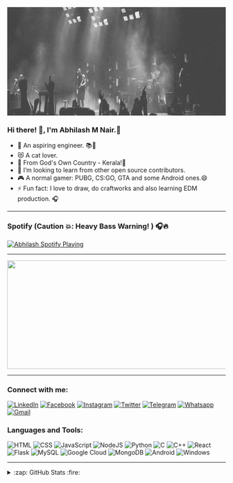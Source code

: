 <img align='center' src='https://github.com/abhilashmnair/abhilashmnair/blob/main/logo.gif' width='800' height='250' />

### Hi there! 👋, I'm Abhilash M Nair.💖

- 👨 An aspiring engineer. 📚🔩
- 😻 A cat lover.
- 🔭 From God's Own Country - Kerala!🌴
- 👯 I’m looking to learn from other open source contributors.
- 🎮 A normal gamer: PUBG, CS:GO, GTA and some Android ones.😄
- ⚡ Fun fact: I love to draw, do craftworks and also learning EDM production. 🎧

---

### Spotify (Caution 💥: Heavy Bass Warning! ) 🎧🔥

[<img src="https://spotify-now-playing-4aje9hpbn.vercel.app/api/spotify-playing" alt="Abhilash Spotify Playing" width="350" />](https://open.spotify.com/user/31nlsdxvptta5sp2l7gfngqbwmla)

---

<img align='center' src='https://steemitimages.com/DQmR1awnRgU41euwfayMt7vCNYqv7JJwy35rAn9HmNb34mk/cat_gif_1.gif' width='600' height='250' />

---

### Connect with me:

[![LinkedIn](https://img.shields.io/badge/LinkedIn-0077B5?style=for-the-badge&logo=linkedin&logoColor=white)](https://www.linkedin.com/in/abhilashmnair/)
[![Facebook](https://img.shields.io/badge/Facebook-1877F2?style=for-the-badge&logo=facebook&logoColor=white)](https://www.facebook.com/abhi.broz/)
[![Instagram](https://img.shields.io/badge/Instagram-E4405F?style=for-the-badge&logo=instagram&logoColor=white)](https://www.instagram.com/abhilashmnair)
[![Twitter](https://img.shields.io/badge/Twitter-1DA1F2?style=for-the-badge&logo=twitter&logoColor=white)](https://twitter.com/abhilashmnair20)
[![Telegram](https://img.shields.io/badge/Telegram-2CA5E0?style=for-the-badge&logo=telegram&logoColor=white)](https://t.me/abhilashmnair)
[![Whatsapp](https://img.shields.io/badge/WhatsApp-25D366?style=for-the-badge&logo=whatsapp&logoColor=white)](https://wa.me/918156923584)
[![Gmail](https://img.shields.io/badge/Gmail-D14836?style=for-the-badge&logo=gmail&logoColor=white)](mailto:abhilashmnair20@gmail.com)

### Languages and Tools:

![HTML](https://img.shields.io/badge/HTML-239120?style=for-the-badge&logo=html5&logoColor=white)
![CSS](https://img.shields.io/badge/CSS-239120?&style=for-the-badge&logo=css3&logoColor=white)
![JavaScript](https://img.shields.io/badge/JavaScript-323330?style=for-the-badge&logo=javascript&logoColor=F7DF1E)
![NodeJS](https://img.shields.io/badge/Node.js-43853D?style=for-the-badge&logo=node.js&logoColor=white)
![Python](https://img.shields.io/badge/Python-14354C?style=for-the-badge&logo=python&logoColor=white)
![C](https://img.shields.io/badge/C-00599C?style=for-the-badge&logo=c&logoColor=white)
![C++](https://img.shields.io/badge/C%2B%2B-00599C?style=for-the-badge&logo=c%2B%2B&logoColor=white)
![React](https://img.shields.io/badge/React-20232A?style=for-the-badge&logo=react&logoColor=61DAFB)
![Flask](https://img.shields.io/badge/Flask-000000?style=for-the-badge&logo=flask&logoColor=white)
![MySQL](https://img.shields.io/badge/MySQL-00000F?style=for-the-badge&logo=mysql&logoColor=white)
![Google Cloud](https://img.shields.io/badge/Google_Cloud-4285F4?style=for-the-badge&logo=google-cloud&logoColor=white)
![MongoDB](https://img.shields.io/badge/MongoDB-4EA94B?style=for-the-badge&logo=mongodb&logoColor=white)
![Android](https://img.shields.io/badge/Android-3DDC84?style=for-the-badge&logo=android&logoColor=white)
![Windows](https://img.shields.io/badge/Windows-0078D6?style=for-the-badge&logo=windows&logoColor=white)

---

<details>

<summary>:zap: GitHub Stats :fire:</summary>

<br/>

<img align="left" alt="My GitHub Stats" src="https://github-readme-stats.vercel.app/api?username=abhilashmnair&theme=dark" />

</details>

[twitter]: https://twitter.com/abhilashmnair20
[instagram]: https://instagram.com/abhilashmnair
[linkedin]: https://linkedin.com/in/codeSTACKr

